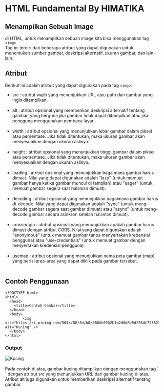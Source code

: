 # HTML Fundamental By HIMATIKA

## Menampilkan Sebuah Image
di HTML, untuk menampilkan sebuah image kita bisa menggunakan tag `<img>` <br>
Tag ini terdiri dari beberapa atribut yang dapat digunakan untuk menentukan sumber gambar, deskripsi alternatif, ukuran gambar, dan lain-lain.

## Atribut
Berikut ini adalah atribut yang dapat digunakan pada tag `<img>`:

- src : atribut wajib yang menunjukkan URL atau path dari gambar yang ingin ditampilkan.<br><br>
- alt : atribut opsional yang memberikan deskripsi alternatif tentang gambar, yang berguna jika gambar tidak dapat ditampilkan atau jika pengguna menggunakan pembaca layar.<br><br>
- width : atribut opsional yang menunjukkan lebar gambar dalam piksel atau persentase. Jika tidak ditentukan, maka ukuran gambar akan menyesuaikan dengan ukuran aslinya.<br><br>
- height : atribut opsional yang menunjukkan tinggi gambar dalam piksel atau persentase. Jika tidak ditentukan, maka ukuran gambar akan menyesuaikan dengan ukuran aslinya.<br><br>
- loading : atribut opsional yang menunjukkan bagaimana gambar harus dimuat. Nilai yang dapat digunakan adalah "lazy" (untuk memuat gambar hanya ketika gambar muncul di tampilan) atau "eager" (untuk memuat gambar segera saat halaman dimuat).<br><br>
- decoding : atribut opsional yang menunjukkan bagaimana gambar harus di-decode. Nilai yang dapat digunakan adalah "sync" (untuk meng-decode gambar segera saat gambar dimuat) atau "async" (untuk meng-decode gambar secara asinkron setelah halaman dimuat).<br><br>
- crossorigin : atribut opsional yang menunjukkan apakah gambar harus dimuat dengan atribut CORS. Nilai yang dapat digunakan adalah "anonymous" (untuk memuat gambar tanpa menyertakan kredensial pengguna) atau "use-credentials" (untuk memuat gambar dengan menyertakan kredensial pengguna).<br><br>
- usemap : atribut opsional yang menunjukkan nama peta gambar (map) yang berisi area-area yang dapat diklik pada gambar tersebut.<br><br>

## Contoh Penggunaan
```
<!DOCTYPE html>
<html>
  <head>
    <title>Contoh Gambar</title>
  </head>
  <body>
        <img src="https://i.pinimg.com/564x/88/8d/b0/888db0062b1b2d0d8e5d208dc7255232.jpg" alt="Kucing" />
  </body>
</html>
```
### Output
<img src="https://i.pinimg.com/564x/88/8d/b0/888db0062b1b2d0d8e5d208dc7255232.jpg" alt="Kucing" />
<br>
<br>
Pada contoh di atas, gambar kucing ditampilkan dengan menggunakan tag `<img>` dengan atribut src yang menunjukkan URL dari gambar kucing di atas. Atribut alt juga digunakan untuk memberikan deskripsi alternatif tentang gambar.

